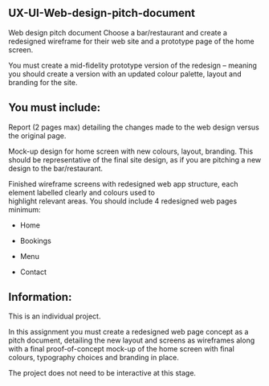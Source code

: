 ##   UX-UI-Web-design-pitch-document
Web design pitch document 
Choose a bar/restaurant and create a redesigned wireframe for their web site and a prototype page of the home screen. 

You must create a mid-fidelity prototype version of the redesign – meaning you should create a version with an updated colour palette, layout and branding for the site. 

 

## You must include: 

Report (2 pages max) detailing the changes made to the web design versus the original page. 

 

Mock-up design for home screen with new colours, layout, branding. This should be representative of the final site design, as if you are pitching a new design to the bar/restaurant. 
 

Finished wireframe screens with redesigned web app structure, each element labelled clearly and colours used to  
highlight relevant areas. 
You should include 4 redesigned web pages minimum: 

 - Home 
 
- Bookings 
 
- Menu 
 
- Contact 
 

## Information: 
This is an individual project.

In this assignment you must create a redesigned web page concept as a pitch document, detailing the new layout and screens as wireframes along with a final proof-of-concept mock-up of the home screen with final colours, typography choices and branding in place. 

The project does not need to be interactive at this stage. 

 
